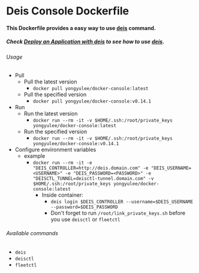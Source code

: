 Deis Console Dockerfile
=======================

#### This Dockerfile provides a easy way to use [deis](http://deis.io) command.

##### Check [Deploy an Application with deis](http://docs.deis.io/en/latest/using_deis/deploy-application/) to see how to use [deis](http://deis.io).

###### Usage
* Pull
	* Pull the latest version
		* `docker pull yongyulee/docker-console:latest`
	* Pull the specified version
		* `docker pull yongyulee/docker-console:v0.14.1`
* Run
	* Run the latest version
		* `docker run --rm -it -v $HOME/.ssh:/root/private_keys yongyulee/docker-console:latest`
	* Run the specified version
		* `docker run --rm -it -v $HOME/.ssh:/root/private_keys yongyulee/docker-console:v0.14.1`
* Configure environment variables
	* example
		* `docker run --rm -it -e "DEIS_CONTROLLER=http://deis.domain.com" -e "DEIS_USERNAME=<USERNAME>" -e "DEIS_PASSWORD=<PASSWORD>" -e "DEISCTL_TUNNEL=deisctl-tunnel.domain.com" -v $HOME/.ssh:/root/private_keys yongyulee/docker-console:latest`
			* Inside container:
				* `deis login $DEIS_CONTROLLER --username=$DEIS_USERNAME --password=$DEIS_PASSWORD`
                * Don't forget to run `/root/link_private_keys.sh` before you use `deisctl` or `fleetctl`

###### Available commands
* `deis`
* `deisctl`
* `fleetctl`
